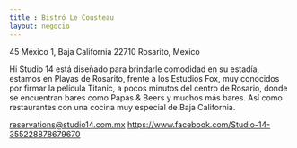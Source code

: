```yaml
---
title : Bistró Le Cousteau
layout: negocio
---
```


45 México 1, Baja California 22710 Rosarito, Mexico

Hi Studio 14 está diseñado para brindarle comodidad en su estadía, estamos en Playas de Rosarito, frente a los Estudios Fox, muy conocidos por firmar la película Titanic, a pocos minutos del centro de Rosario, donde se encuentran bares como Papas & Beers
y muchos más bares. Así como restaurantes con una cocina muy especial de Baja California.

reservations@studio14.com.mx
https://www.facebook.com/Studio-14-355228878679670